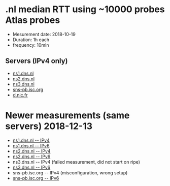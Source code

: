 # .nl median RTT using ~10000 probes Atlas probes

  * Mesurement date: 2018-10-19 
  * Duration: 1h each 
  * frequency: 10min
  
  
## Servers (IPv4 only)


  * [ns1.dns.nl](ns1-16557735-1539907200-1539993599.html)
  * [ns2.dns.nl](ns2-16557740-1539907200-1539993599.html)
  * [ns3.dns.nl](ns3-16557770-1539907200-1539993599.html)
  * [sns-pb.isc.org](isc-16557773-1539907200-1539993599.html)
  * [d.nic.fr](d-nic-fr-16557083-1539907200-1539993599.html)


# Newer measurements (same servers) 2018-12-13
  * [ns1.dns.nl -- IPv4](20181213/ns1-ipv4-18119258-1544659200-1544745599.html)
  * [ns1.dns.nl -- IPv6](20181213/ns1-ipv6-18119260-1544659200-1544745599.html)
  * [ns2.dns.nl -- IPv4](20181213/ns2-ipv4-18119344-1544659200-1544745599.html)
  * [ns2.dns.nl -- IPv6](20181213/ns2-ipv6-18119460-1544659200-1544745599.html)
  * ns3.dns.nl -- IPv4  (failed measurement, did not start on ripe)
  * [ns3.dns.nl -- IPv6](20181213/ns3-ipv6-18119473-1544659200-1544745599.html)
  * sns-pb.isc.org -- IPv4 (misconfiguration, wrong setup)
  * [sns-pb.isc.org -- IPv6](ns3-ipv6-18119473-1544659200-1544745599.html)
